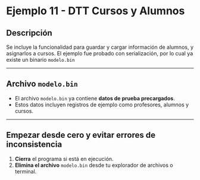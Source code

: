 # Ejemplo 11 - DTT Cursos y Alumnos

## Descripción

Se incluye la funcionalidad para guardar y cargar información de alumnos, y asignarlos a cursos. El ejemplo fue probado con serialización, por lo cual ya existe un binario `modelo.bin`

---

## Archivo `modelo.bin`

- El archivo `modelo.bin` ya contiene **datos de prueba precargados**.
- Estos datos incluyen registros de ejemplo como profesores, alumnos y cursos.

---

## Empezar desde cero y evitar errores de inconsistencia

1. **Cierra** el programa si está en ejecución.
2. **Elimina el archivo** `modelo.bin` desde tu explorador de archivos o terminal.